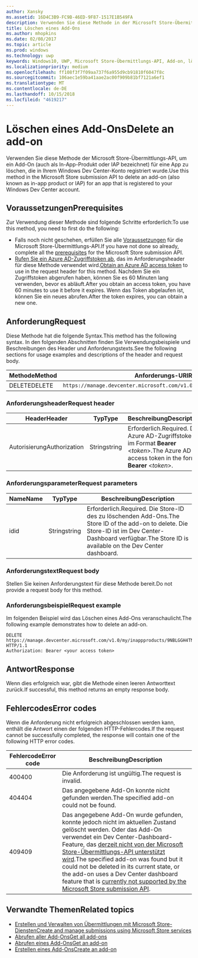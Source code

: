 ```yaml
---
author: Xansky
ms.assetid: 16D4C3B9-FC9B-46ED-9F87-1517E1B549FA
description: Verwenden Sie diese Methode in der Microsoft Store-Übermittlungs-API zum Löschen eines Add-Ons für eine App, die für Ihr Windows Dev Center-Konto registriert ist.
title: Löschen eines Add-Ons
ms.author: mhopkins
ms.date: 02/08/2017
ms.topic: article
ms.prod: windows
ms.technology: uwp
keywords: Windows10, UWP, Microsoft Store-Übermittlungs-API, Add-on, löschen, In-App-Produkt, IAP
ms.localizationpriority: medium
ms.openlocfilehash: ff108f3f7f09aa737f6a955d9cb91810f6047f8c
ms.sourcegitcommit: 106aec1e59ba41aae2ac00f909b81bf7121a6ef1
ms.translationtype: MT
ms.contentlocale: de-DE
ms.lasthandoff: 10/15/2018
ms.locfileid: "4619217"
---
```

# <a name="delete-an-add-on"></a><span data-ttu-id="06dfd-104">Löschen eines Add-Ons</span><span class="sxs-lookup"><span data-stu-id="06dfd-104">Delete an add-on</span></span>

<span data-ttu-id="06dfd-105">Verwenden Sie diese Methode der Microsoft Store-Übermittlungs-API, um ein Add-On (auch als In-App-Produkt oder IAP bezeichnet) für eine App zu löschen, die in Ihrem Windows Dev Center-Konto registriert wurde.</span><span class="sxs-lookup"><span data-stu-id="06dfd-105">Use this method in the Microsoft Store submission API to delete an add-on (also known as in-app product or IAP) for an app that is registered to your Windows Dev Center account.</span></span>

## <a name="prerequisites"></a><span data-ttu-id="06dfd-106">Voraussetzungen</span><span class="sxs-lookup"><span data-stu-id="06dfd-106">Prerequisites</span></span>

<span data-ttu-id="06dfd-107">Zur Verwendung dieser Methode sind folgende Schritte erforderlich:</span><span class="sxs-lookup"><span data-stu-id="06dfd-107">To use this method, you need to first do the following:</span></span>

* <span data-ttu-id="06dfd-108">Falls noch nicht geschehen, erfüllen Sie alle [Voraussetzungen](create-and-manage-submissions-using-windows-store-services.md#prerequisites) für die Microsoft Store-Übermittlungs-API.</span><span class="sxs-lookup"><span data-stu-id="06dfd-108">If you have not done so already, complete all the [prerequisites](create-and-manage-submissions-using-windows-store-services.md#prerequisites) for the Microsoft Store submission API.</span></span>
* <span data-ttu-id="06dfd-109">[Rufen Sie ein Azure AD-Zugriffstoken ab](create-and-manage-submissions-using-windows-store-services.md#obtain-an-azure-ad-access-token), das im Anforderungsheader für diese Methode verwendet wird.</span><span class="sxs-lookup"><span data-stu-id="06dfd-109">[Obtain an Azure AD access token](create-and-manage-submissions-using-windows-store-services.md#obtain-an-azure-ad-access-token) to use in the request header for this method.</span></span> <span data-ttu-id="06dfd-110">Nachdem Sie ein Zugriffstoken abgerufen haben, können Sie es 60 Minuten lang verwenden, bevor es abläuft.</span><span class="sxs-lookup"><span data-stu-id="06dfd-110">After you obtain an access token, you have 60 minutes to use it before it expires.</span></span> <span data-ttu-id="06dfd-111">Wenn das Token abgelaufen ist, können Sie ein neues abrufen.</span><span class="sxs-lookup"><span data-stu-id="06dfd-111">After the token expires, you can obtain a new one.</span></span>

## <a name="request"></a><span data-ttu-id="06dfd-112">Anforderung</span><span class="sxs-lookup"><span data-stu-id="06dfd-112">Request</span></span>

<span data-ttu-id="06dfd-113">Diese Methode hat die folgende Syntax.</span><span class="sxs-lookup"><span data-stu-id="06dfd-113">This method has the following syntax.</span></span> <span data-ttu-id="06dfd-114">In den folgenden Abschnitten finden Sie Verwendungsbeispiele und Beschreibungen des Header und Anforderungstexts.</span><span class="sxs-lookup"><span data-stu-id="06dfd-114">See the following sections for usage examples and descriptions of the header and request body.</span></span>

| <span data-ttu-id="06dfd-115">Methode</span><span class="sxs-lookup"><span data-stu-id="06dfd-115">Method</span></span> | <span data-ttu-id="06dfd-116">Anforderungs-URI</span><span class="sxs-lookup"><span data-stu-id="06dfd-116">Request URI</span></span>                                                      |
|--------|------------------------------------------------------------------|
| <span data-ttu-id="06dfd-117">DELETE</span><span class="sxs-lookup"><span data-stu-id="06dfd-117">DELETE</span></span>    | ```https://manage.devcenter.microsoft.com/v1.0/my/inappproducts/{inAppProductId}``` |


### <a name="request-header"></a><span data-ttu-id="06dfd-118">Anforderungsheader</span><span class="sxs-lookup"><span data-stu-id="06dfd-118">Request header</span></span>

| <span data-ttu-id="06dfd-119">Header</span><span class="sxs-lookup"><span data-stu-id="06dfd-119">Header</span></span>        | <span data-ttu-id="06dfd-120">Typ</span><span class="sxs-lookup"><span data-stu-id="06dfd-120">Type</span></span>   | <span data-ttu-id="06dfd-121">Beschreibung</span><span class="sxs-lookup"><span data-stu-id="06dfd-121">Description</span></span>                                                                 |
|---------------|--------|-----------------------------------------------------------------------------|
| <span data-ttu-id="06dfd-122">Autorisierung</span><span class="sxs-lookup"><span data-stu-id="06dfd-122">Authorization</span></span> | <span data-ttu-id="06dfd-123">String</span><span class="sxs-lookup"><span data-stu-id="06dfd-123">string</span></span> | <span data-ttu-id="06dfd-124">Erforderlich.</span><span class="sxs-lookup"><span data-stu-id="06dfd-124">Required.</span></span> <span data-ttu-id="06dfd-125">Das Azure AD-Zugriffstoken im Format **Bearer** &lt;*token*&gt;.</span><span class="sxs-lookup"><span data-stu-id="06dfd-125">The Azure AD access token in the form **Bearer** &lt;*token*&gt;.</span></span> |


### <a name="request-parameters"></a><span data-ttu-id="06dfd-126">Anforderungsparameter</span><span class="sxs-lookup"><span data-stu-id="06dfd-126">Request parameters</span></span>

| <span data-ttu-id="06dfd-127">Name</span><span class="sxs-lookup"><span data-stu-id="06dfd-127">Name</span></span>        | <span data-ttu-id="06dfd-128">Typ</span><span class="sxs-lookup"><span data-stu-id="06dfd-128">Type</span></span>   | <span data-ttu-id="06dfd-129">Beschreibung</span><span class="sxs-lookup"><span data-stu-id="06dfd-129">Description</span></span>                                                                 |
|---------------|--------|-----------------------------------------------------------------------------|
| <span data-ttu-id="06dfd-130">id</span><span class="sxs-lookup"><span data-stu-id="06dfd-130">id</span></span> | <span data-ttu-id="06dfd-131">String</span><span class="sxs-lookup"><span data-stu-id="06dfd-131">string</span></span> | <span data-ttu-id="06dfd-132">Erforderlich.</span><span class="sxs-lookup"><span data-stu-id="06dfd-132">Required.</span></span> <span data-ttu-id="06dfd-133">Die Store-ID des zu löschenden Add-Ons.</span><span class="sxs-lookup"><span data-stu-id="06dfd-133">The Store ID of the add-on to delete.</span></span> <span data-ttu-id="06dfd-134">Die Store-ID ist im Dev Center-Dashboard verfügbar.</span><span class="sxs-lookup"><span data-stu-id="06dfd-134">The Store ID is available on the Dev Center dashboard.</span></span>  |


### <a name="request-body"></a><span data-ttu-id="06dfd-135">Anforderungstext</span><span class="sxs-lookup"><span data-stu-id="06dfd-135">Request body</span></span>

<span data-ttu-id="06dfd-136">Stellen Sie keinen Anforderungstext für diese Methode bereit.</span><span class="sxs-lookup"><span data-stu-id="06dfd-136">Do not provide a request body for this method.</span></span>


### <a name="request-example"></a><span data-ttu-id="06dfd-137">Anforderungsbeispiel</span><span class="sxs-lookup"><span data-stu-id="06dfd-137">Request example</span></span>

<span data-ttu-id="06dfd-138">Im folgenden Beispiel wird das Löschen eines Add-Ons veranschaulicht.</span><span class="sxs-lookup"><span data-stu-id="06dfd-138">The following example demonstrates how to delete an add-on.</span></span>

```
DELETE https://manage.devcenter.microsoft.com/v1.0/my/inappproducts/9NBLGGH4TNMP HTTP/1.1
Authorization: Bearer <your access token>
```

## <a name="response"></a><span data-ttu-id="06dfd-139">Antwort</span><span class="sxs-lookup"><span data-stu-id="06dfd-139">Response</span></span>

<span data-ttu-id="06dfd-140">Wenn dies erfolgreich war, gibt die Methode einen leeren Antworttext zurück.</span><span class="sxs-lookup"><span data-stu-id="06dfd-140">If successful, this method returns an empty response body.</span></span>

## <a name="error-codes"></a><span data-ttu-id="06dfd-141">Fehlercodes</span><span class="sxs-lookup"><span data-stu-id="06dfd-141">Error codes</span></span>

<span data-ttu-id="06dfd-142">Wenn die Anforderung nicht erfolgreich abgeschlossen werden kann, enthält die Antwort einen der folgenden HTTP-Fehlercodes.</span><span class="sxs-lookup"><span data-stu-id="06dfd-142">If the request cannot be successfully completed, the response will contain one of the following HTTP error codes.</span></span>

| <span data-ttu-id="06dfd-143">Fehlercode</span><span class="sxs-lookup"><span data-stu-id="06dfd-143">Error code</span></span> |  <span data-ttu-id="06dfd-144">Beschreibung</span><span class="sxs-lookup"><span data-stu-id="06dfd-144">Description</span></span>                                                                                                                                                                           |
|--------|------------------|
| <span data-ttu-id="06dfd-145">400</span><span class="sxs-lookup"><span data-stu-id="06dfd-145">400</span></span>  | <span data-ttu-id="06dfd-146">Die Anforderung ist ungültig.</span><span class="sxs-lookup"><span data-stu-id="06dfd-146">The request is invalid.</span></span> |
| <span data-ttu-id="06dfd-147">404</span><span class="sxs-lookup"><span data-stu-id="06dfd-147">404</span></span>  | <span data-ttu-id="06dfd-148">Das angegebene Add-On konnte nicht gefunden werden.</span><span class="sxs-lookup"><span data-stu-id="06dfd-148">The specified add-on could not be found.</span></span>  |
| <span data-ttu-id="06dfd-149">409</span><span class="sxs-lookup"><span data-stu-id="06dfd-149">409</span></span>  | <span data-ttu-id="06dfd-150">Das angegebene Add-On wurde gefunden, konnte jedoch nicht im aktuellen Zustand gelöscht werden. Oder das Add-On verwendet ein Dev Center-Dashboard-Feature, das [derzeit nicht von der Microsoft Store-Übermittlungs-API unterstützt wird](create-and-manage-submissions-using-windows-store-services.md#not_supported).</span><span class="sxs-lookup"><span data-stu-id="06dfd-150">The specified add-on was found but it could not be deleted in its current state, or the add-on uses a Dev Center dashboard feature that is [currently not supported by the Microsoft Store submission API](create-and-manage-submissions-using-windows-store-services.md#not_supported).</span></span> |   


## <a name="related-topics"></a><span data-ttu-id="06dfd-151">Verwandte Themen</span><span class="sxs-lookup"><span data-stu-id="06dfd-151">Related topics</span></span>

* [<span data-ttu-id="06dfd-152">Erstellen und Verwalten von Übermittlungen mit Microsoft Store-Diensten</span><span class="sxs-lookup"><span data-stu-id="06dfd-152">Create and manage submissions using Microsoft Store services</span></span>](create-and-manage-submissions-using-windows-store-services.md)
* [<span data-ttu-id="06dfd-153">Abrufen aller Add-Ons</span><span class="sxs-lookup"><span data-stu-id="06dfd-153">Get all add-ons</span></span>](get-all-add-ons.md)
* [<span data-ttu-id="06dfd-154">Abrufen eines Add-Ons</span><span class="sxs-lookup"><span data-stu-id="06dfd-154">Get an add-on</span></span>](get-an-add-on.md)
* [<span data-ttu-id="06dfd-155">Erstellen eines Add-Ons</span><span class="sxs-lookup"><span data-stu-id="06dfd-155">Create an add-on</span></span>](create-an-add-on.md)
